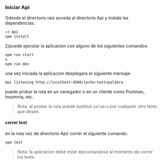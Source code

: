 ### Iniciar Api

1)desde el directorio raiz acceda al directorio Api y instale las dependencias.

```sh
cd Api
npm install
```

2)puede ejecutar la aplicacion con alguno de los siguientes comandos:

```sh
npm run start
o
npm run dev
```

una vez iniciada la aplicacion desplegara el siguiente mensaje:

```sh
Api listening http://localhost:4500/iecho?text=palabra
```

puede probar la ruta en un navegador o en un cliente como Postman, Insomnia, etc.

> Nota: al probar la ruta puede sustituir `palabra` por cualquier otro texto que desee.

#### correr test

en la ruta raiz de directorio Api/ correr el siguiente comando:

```sh
npm test
```

> Nota: la aplicacion debe estar ejecuntandose al momento de correr los tests.
